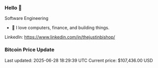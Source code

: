 ### Hello 🤙  

Software Engineering

- 🔭 I love computers, finance, and building things.
  
LinkedIn: https://www.linkedin.com/in/thejustinbishop/  















































































































































































































































































































































































































































































































































































































































































































































































### Bitcoin Price Update
Last updated: 2025-06-28 18:29:39 UTC
Current price: $107,436.00 USD
